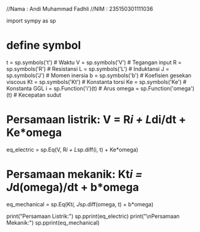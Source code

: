 //Nama : Andi Muhammad Fadhli
//NIM : 235150301111036

import sympy as sp

# define symbol
t = sp.symbols('t')  # Waktu
V = sp.symbols('V')  # Tegangan input
R = sp.symbols('R')  # Resistansi
L = sp.symbols('L')  # Induktansi
J = sp.symbols('J')  # Momen inersia
b = sp.symbols('b')  # Koefisien gesekan viscous
Kt = sp.symbols('Kt')  # Konstanta torsi
Ke = sp.symbols('Ke')  # Konstanta GGL
i = sp.Function('i')(t)  # Arus
omega = sp.Function('omega')(t)  # Kecepatan sudut

# Persamaan listrik: V = R*i + L*di/dt + Ke*omega
eq_electric = sp.Eq(V, R*i + L*sp.diff(i, t) + Ke*omega)

# Persamaan mekanik: Kt*i = J*d(omega)/dt + b*omega
eq_mechanical = sp.Eq(Kt*i, J*sp.diff(omega, t) + b*omega)

print("Persamaan Listrik:")
sp.pprint(eq_electric)
print("\nPersamaan Mekanik:")
sp.pprint(eq_mechanical)
